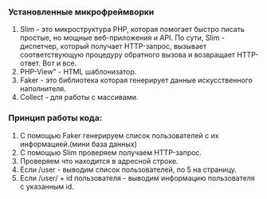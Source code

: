 ### Установленные микрофреймворки
1. Slim - это микроструктура PHP, которая помогает быстро писать простые, но мощные веб-приложения и API. По сути, Slim - диспетчер, который получает HTTP-запрос, вызывает соответствующую процедуру обратного вызова и возвращает HTTP-ответ. Вот и все.
2. PHP-View" - HTML шаблонизатор.
3. Faker - это библиотека которая генерирует данные искусственного наполнителя.
4. Collect - для работы с массивами. 

### Принцип работы кода:
1. С помощью Faker генерируем список пользователей с их информацией.(мини база данных)
2. С помощью Slim проверяем получаем HTTP-запрос.
3. Проверяем что находится в адресной строке.
4. Если /user - выводим список пользователей, по 5 на страницу.
5. Если /user/ + id пользователя - выводим информацию пользователя с указанным id.
